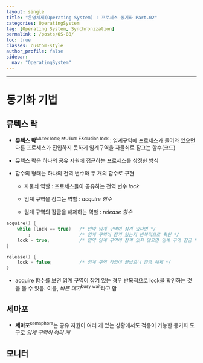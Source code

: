 ```yaml
---
layout: single
title: "운영체제(Operating System) : 프로세스 동기화 Part.02"
categories: OperatingSystem
tag: [Operating System, Synchronization]
permalink : /posts/OS-08/
toc: true
classes: custom-style
author_profile: false
sidebar:
  nav: "OperatingSystem"
---
```


<hr>

# 동기화 기법

<div>  </div>

## 뮤텍스 락

- **뮤텍스 락**<sup>Mutex lock; MUTual EXclusion lock </sup> : 임계구역에 프로세스가 들어와 있으면 다른 프로세스가 진입하지 못하게 임계구역을 자물쇠로 잠그는 함수(코드)  

- 뮤텍스 락은 하나의 공유 자원에 접근하는 프로세스를 상정한 방식



- 함수의 형태는 하나의 전역 변수와 두 개의 함수로 구현  

    - 자물쇠 역할 : 프로세스들이 공유하는 전역 변수 *lock*

    - 임계 구역을 잠그는 역할 : *acquire 함수*

    - 임계 구역의 잠금을 해제하는 역할 : *release 함수*

```cpp
acquire() {
    while (lock == true)   /* 만약 임계 구역이 잠겨 있다면 */
        ;                  /* 임계 구역이 잠겨 있는지 반복적으로 확인 */
    lock = true;           /* 만약 임계 구역이 잠겨 있지 않으면 임계 구역 잠금 */
}

release() {
    lock = false;          /* 임계 구역 작업이 끝났으니 잠금 해제 */
}
```

- acquire 함수를 보면 임계 구역이 잠겨 있는 경우 반복적으로 lock을 확인하는 것을 볼 수 있음. 이를, *바쁜 대기*<sup>busy wait</sup>라고 함


## 세마포

- **세마포**<sup>semaphore</sup>는 공유 자원이 여러 개 있는 상황에서도 적용이 가능한 동기화 도구로 *임계 구역이 여러 개*

## 모니터